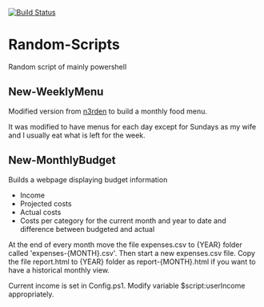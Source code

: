 [![Build Status](https://travis-ci.org/bowlerct/Random-Scripts.svg)](https://travis-ci.org/bowlerct/Random-Scripts)
# Random-Scripts
Random script of mainly powershell

## New-WeeklyMenu
Modified version from [n3rden](https://github.com/n3rden/Random-Powershell-Scripts/tree/master/New-WeeklyMenu) to build a monthly food menu.

It was modified to have menus for each day except for Sundays as my wife and I usually eat what is left for the week.

## New-MonthlyBudget
Builds a webpage displaying budget information
- Income
- Projected costs
- Actual costs
- Costs per category for the current month and year to date and difference between budgeted and actual

At the end of every month move the file expenses.csv to {YEAR} folder called 'expenses-{MONTH}.csv'. Then start a new expenses.csv file.
Copy the file report.html to {YEAR} folder as report-{MONTH}.html if you want to have a historical monthly view.

Current income is set in Config.ps1. Modify variable $script:userIncome appropriately. 
